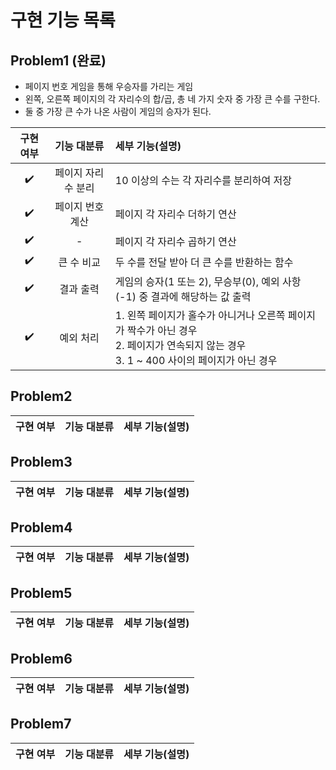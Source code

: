 # 구현 기능 목록

## Problem1 (완료)

- 페이지 번호 게임을 통해 우승자를 가리는 게임
- 왼쪽, 오른쪽 페이지의 각 자리수의 합/곱, 총 네 가지 숫자 중 가장 큰 수를 구한다.
- 둘 중 가장 큰 수가 나온 사람이 게임의 승자가 된다.

| 구현 여부 |기능 대분류| 세부 기능(설명)                                                                                   |
|:-----:|:------:|:--------------------------------------------------------------------------------------------|
|  ✔️   |페이지 자리수 분리| 10 이상의 수는 각 자리수를 분리하여 저장                                                                    |
|  ✔️   |페이지 번호 계산| 페이지 각 자리수 더하기 연산                                                                            |
|  ✔️   |-| 페이지 각 자리수 곱하기 연산                                                                            |
|  ✔️   |큰 수 비교| 두 수를 전달 받아 더 큰 수를 반환하는 함수                                                                   |
|  ✔️   |결과 출력| 게임의 승자(1 또는 2), 무승부(0), 예외 사항(-1) 중 결과에 해당하는 값 출력                                           |
|  ✔️   |예외 처리| 1. 왼쪽 페이지가 홀수가 아니거나 오른쪽 페이지가 짝수가 아닌 경우<br/>2. 페이지가 연속되지 않는 경우<br/>3. 1 ~ 400 사이의 페이지가 아닌 경우 |

## Problem2
|구현 여부|기능 대분류|세부 기능(설명)|
|:-----:|:------:|:----------|

## Problem3
|구현 여부|기능 대분류|세부 기능(설명)|
|:-----:|:------:|:----------|

## Problem4
|구현 여부|기능 대분류|세부 기능(설명)|
|:-----:|:------:|:----------|

## Problem5
|구현 여부|기능 대분류|세부 기능(설명)|
|:-----:|:------:|:----------|

## Problem6
|구현 여부|기능 대분류|세부 기능(설명)|
|:-----:|:------:|:----------|

## Problem7
|구현 여부|기능 대분류|세부 기능(설명)|
|:-----:|:------:|:----------|